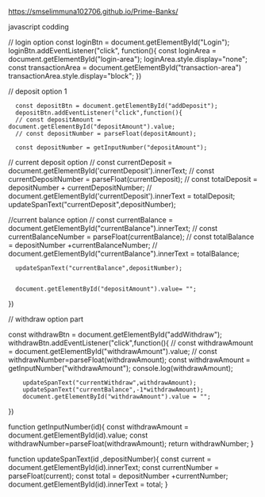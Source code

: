 https://smselimmuna102706.github.io/Prime-Banks/

javascript  codding

// login option 
const loginBtn = document.getElementById("Login");
loginBtn.addEventListener("click", function(){
      const loginArea = document.getElementById("login-area");
      loginArea.style.display="none";
      const transactionArea = document.getElementById("transaction-area")
      transactionArea.style.display="block";
})


// deposit option 1

      const depositBtn = document.getElementById("addDeposit");
      depositBtn.addEventListener("click",function(){
      // const depositAmount = document.getElementById("depositAmount").value;
      // const depositNumber = parseFloat(depositAmount);

      const depositNumber = getInputNumber("depositAmount");

// current deposit option 
      // const currentDeposit = document.getElementById('currentDeposit').innerText;
      // const currentDepositNumber = parseFloat(currentDeposit);
      // const totalDeposit = depositNumber + currentDepositNumber;
      // document.getElementById('currentDeposit').innerText = totalDeposit;
      updateSpanText("currentDeposit",depositNumber);


//current balance option 
      // const currentBalance = document.getElementById("currentBalance").innerText;
      // const currentBalanceNumber = parseFloat(currentBalance);
      // const totalBalance = depositNumber +currentBalanceNumber;
      // document.getElementById("currentBalance").innerText = totalBalance;

      updateSpanText("currentBalance",depositNumber);
     

      document.getElementById("depositAmount").value= "";



})

// withdraw option part 

const withdrawBtn = document.getElementById("addWithdraw");
withdrawBtn.addEventListener("click",function(){
//      const withdrawAmount = document.getElementById("withdrawAmount").value;
//      const withdrawNumber=parseFloat(withdrawAmount);
        const withdrawAmount = getInputNumber("withdrawAmount");
        console.log(withdrawAmount);

        updateSpanText("currentWithdraw",withdrawAmount);
        updateSpanText("currentBalance",-1*withdrawAmount);
        document.getElementById("withdrawAmount").value = "";
})

function getInputNumber(id){
            const withdrawAmount = document.getElementById(id).value;
            const withdrawNumber=parseFloat(withdrawAmount);
            return withdrawNumber;
}



function updateSpanText(id ,depositNumber){
      const current = document.getElementById(id).innerText;
      const currentNumber = parseFloat(current);
      const total = depositNumber +currentNumber;
      document.getElementById(id).innerText = total;
}
